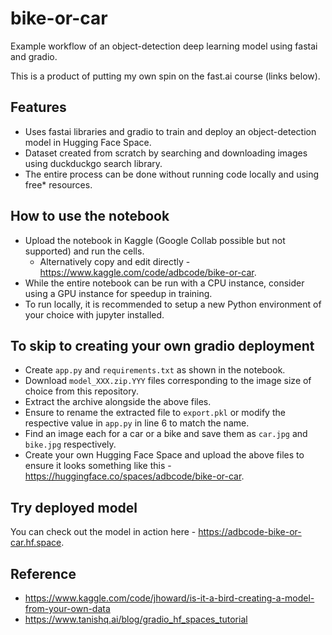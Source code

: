 # bike-or-car
Example workflow of an object-detection deep learning model using fastai and gradio.

This is a product of putting my own spin on the fast.ai course (links below).

## Features
- Uses fastai libraries and gradio to train and deploy an object-detection model in Hugging Face Space.
- Dataset created from scratch by searching and downloading images using duckduckgo search library.
- The entire process can be done without running code locally and using free* resources.

## How to use the notebook
- Upload the notebook in Kaggle (Google Collab possible but not supported) and run the cells.
  - Alternatively copy and edit directly - https://www.kaggle.com/code/adbcode/bike-or-car.
- While the entire notebook can be run with a CPU instance, consider using a GPU instance for speedup in training.
- To run locally, it is recommended to setup a new Python environment of your choice with jupyter installed.

## To skip to creating your own gradio deployment
- Create `app.py` and `requirements.txt` as shown in the notebook.
- Download `model_XXX.zip.YYY` files corresponding to the image size of choice from this repository.
- Extract the archive alongside the above files.
- Ensure to rename the extracted file to `export.pkl` or modify the respective value in `app.py` in line 6 to match the name.
- Find an image each for a car or a bike and save them as `car.jpg` and `bike.jpg` respectively.
- Create your own Hugging Face Space and upload the above files to ensure it looks something like this - https://huggingface.co/spaces/adbcode/bike-or-car.

## Try deployed model
You can check out the model in action here - https://adbcode-bike-or-car.hf.space.

## Reference
- https://www.kaggle.com/code/jhoward/is-it-a-bird-creating-a-model-from-your-own-data
- https://www.tanishq.ai/blog/gradio_hf_spaces_tutorial
